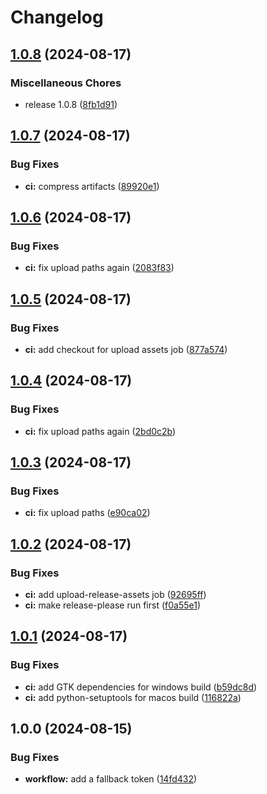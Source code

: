 # Changelog

## [1.0.8](https://github.com/Flammrock/DigDig.IO-Tools/compare/v1.0.7...v1.0.8) (2024-08-17)


### Miscellaneous Chores

* release 1.0.8 ([8fb1d91](https://github.com/Flammrock/DigDig.IO-Tools/commit/8fb1d916f74bf59b4bab631e7605654c8453bb05))

## [1.0.7](https://github.com/Flammrock/DigDig.IO-Tools/compare/v1.0.6...v1.0.7) (2024-08-17)


### Bug Fixes

* **ci:** compress artifacts ([89920e1](https://github.com/Flammrock/DigDig.IO-Tools/commit/89920e1b9c82a99377cc8c02f3b62ffc3c6c2d70))

## [1.0.6](https://github.com/Flammrock/DigDig.IO-Tools/compare/v1.0.5...v1.0.6) (2024-08-17)


### Bug Fixes

* **ci:** fix upload paths again ([2083f83](https://github.com/Flammrock/DigDig.IO-Tools/commit/2083f832e37d4f1560373cf4893d677555fd8787))

## [1.0.5](https://github.com/Flammrock/DigDig.IO-Tools/compare/v1.0.4...v1.0.5) (2024-08-17)


### Bug Fixes

* **ci:** add checkout for upload assets job ([877a574](https://github.com/Flammrock/DigDig.IO-Tools/commit/877a574ab70101d1fca9aeba2d9dd7c97513785c))

## [1.0.4](https://github.com/Flammrock/DigDig.IO-Tools/compare/v1.0.3...v1.0.4) (2024-08-17)


### Bug Fixes

* **ci:** fix upload paths again ([2bd0c2b](https://github.com/Flammrock/DigDig.IO-Tools/commit/2bd0c2b7624b74215fb74770a089eca99f9fae69))

## [1.0.3](https://github.com/Flammrock/DigDig.IO-Tools/compare/v1.0.2...v1.0.3) (2024-08-17)


### Bug Fixes

* **ci:** fix upload paths ([e90ca02](https://github.com/Flammrock/DigDig.IO-Tools/commit/e90ca0281817a3e9850488c5e7a07cd93a227e18))

## [1.0.2](https://github.com/Flammrock/DigDig.IO-Tools/compare/v1.0.1...v1.0.2) (2024-08-17)


### Bug Fixes

* **ci:** add upload-release-assets job ([92695ff](https://github.com/Flammrock/DigDig.IO-Tools/commit/92695ff734a809dd8b0a49ecfbd40b2231b41b2e))
* **ci:** make release-please run first ([f0a55e1](https://github.com/Flammrock/DigDig.IO-Tools/commit/f0a55e19e4bfe9940d9e358c5ae92844cbbe150a))

## [1.0.1](https://github.com/Flammrock/DigDig.IO-Tools/compare/v1.0.0...v1.0.1) (2024-08-17)


### Bug Fixes

* **ci:** add GTK dependencies for windows build ([b59dc8d](https://github.com/Flammrock/DigDig.IO-Tools/commit/b59dc8d04eadb4dbdab54f12250d0c110649ffb7))
* **ci:** add python-setuptools for macos build ([116822a](https://github.com/Flammrock/DigDig.IO-Tools/commit/116822a7b100b5e69726ba5a5ad1ac9fb4b7e945))

## 1.0.0 (2024-08-15)


### Bug Fixes

* **workflow:** add a fallback token ([14fd432](https://github.com/Flammrock/DigDig.IO-Tools/commit/14fd432682ef5cd03d62b816d34deb9df888af18))
